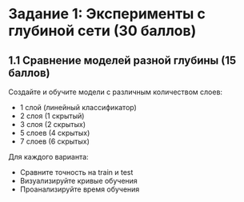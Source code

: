 # Задание 1: Эксперименты с глубиной сети (30 баллов)
## 1.1 Сравнение моделей разной глубины (15 баллов)
Создайте и обучите модели с различным количеством слоев:
 - 1 слой (линейный классификатор)
 - 2 слоя (1 скрытый)
 - 3 слоя (2 скрытых)
 - 5 слоев (4 скрытых)
 - 7 слоев (6 скрытых)
 
 Для каждого варианта:
 - Сравните точность на train и test
 - Визуализируйте кривые обучения
 - Проанализируйте время обучения
